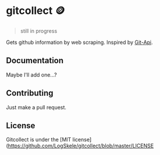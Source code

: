 # gitcollect 🪙
> still in progress

Gets github information by web scraping. Inspired by [Git-Api](https://github.com/kokonut27/Git-API/).

## Documentation

Maybe I'll add one...?

## Contributing

Just make a pull request.

## License

Gitcollect is under the [MIT license](https://github.com/LogSkele/gitcollect/blob/master/LICENSE
